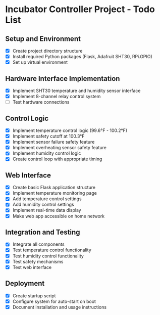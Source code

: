 # Incubator Controller Project - Todo List

## Setup and Environment
- [x] Create project directory structure
- [x] Install required Python packages (Flask, Adafruit SHT30, RPi.GPIO)
- [x] Set up virtual environment

## Hardware Interface Implementation
- [x] Implement SHT30 temperature and humidity sensor interface
- [x] Implement 8-channel relay control system
- [ ] Test hardware connections

## Control Logic
- [x] Implement temperature control logic (99.6°F - 100.2°F)
- [x] Implement safety cutoff at 100.3°F
- [x] Implement sensor failure safety feature
- [x] Implement overheating sensor safety feature
- [x] Implement humidity control logic
- [x] Create control loop with appropriate timing

## Web Interface
- [x] Create basic Flask application structure
- [x] Implement temperature monitoring page
- [x] Add temperature control settings
- [x] Add humidity control settings
- [x] Implement real-time data display
- [x] Make web app accessible on home network

## Integration and Testing
- [x] Integrate all components
- [x] Test temperature control functionality
- [x] Test humidity control functionality
- [x] Test safety mechanisms
- [x] Test web interface

## Deployment
- [x] Create startup script
- [x] Configure system for auto-start on boot
- [x] Document installation and usage instructions
